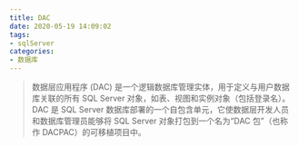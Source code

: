 ```yaml
---
title: DAC
date: 2020-05-19 14:09:02
tags:
- sqlServer
categories: 
- 数据库
---
```

> 数据层应用程序 (DAC) 是一个逻辑数据库管理实体，用于定义与用户数据库关联的所有 SQL Server 对象，如表、视图和实例对象（包括登录名）。 DAC 是 SQL Server 数据库部署的一个自包含单元，它使数据层开发人员和数据库管理员能够将 SQL Server 对象打包到一个名为“DAC 包”（也称作 DACPAC）的可移植项目中。